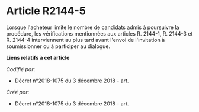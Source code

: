 # Article R2144-5

Lorsque l'acheteur limite le nombre de candidats admis à poursuivre la procédure, les vérifications mentionnées aux articles
R. 2144-1, R. 2144-3 et R. 2144-4 interviennent au plus tard avant l'envoi de l'invitation à soumissionner ou à participer au
dialogue.

**Liens relatifs à cet article**

_Codifié par_:

  - Décret n°2018-1075 du 3 décembre 2018 - art.

_Créé par_:

  - Décret n°2018-1075 du 3 décembre 2018 - art.
